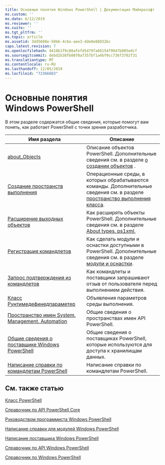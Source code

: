 ```yaml
---
title: Основные понятия Windows PowerShell | Документация Майкрософт
ms.custom: ''
ms.date: 6/12/2019
ms.reviewer: ''
ms.suite: ''
ms.tgt_pltfrm: ''
ms.topic: article
ms.assetid: 3dd5608e-50b6-4c6a-aee3-dde0e86032bc
caps.latest.revision: 7
ms.openlocfilehash: 4410b1f9c80afefd5479fa68154f9947b805edcf
ms.sourcegitcommit: debd2b38fb8070a7357bf1a4bf9cc736f3702f31
ms.translationtype: MT
ms.contentlocale: ru-RU
ms.lasthandoff: 12/05/2019
ms.locfileid: "72366683"
---
```

# <a name="windows-powershell-concepts"></a>Основные понятия Windows PowerShell

В этом разделе содержатся общие сведения, которые помогут вам понять, как работает PowerShell с точки зрения разработчика.

|Имя раздела|Описание|
|----------------|-----------------|
|[about_Objects](/powershell/module/microsoft.powershell.core/about/about_objects)|Описание объектов PowerShell. Дополнительные сведения см. в разделе [о создании объектов](/powershell/module/microsoft.powershell.core/about/about_object_creation) .|
|[Создание пространств выполнения](../hosting/creating-runspaces.md)|Операционные среды, в которых обрабатываются команды. Дополнительные сведения см. в разделе [пространство выполнения класса](/dotnet/api/system.management.automation.runspaces.runspace).|
|[Расширение выходных объектов](../cmdlet/extending-output-objects.md)|Как расширять объекты PowerShell. Дополнительные сведения см. в разделе [About types. ps1xml.](/powershell/module/microsoft.powershell.core/about/about_types.ps1xml)|
|[Регистрация командлетов](../cmdlet/registering-cmdlets.md)|Как сделать модули и оснастки доступными в PowerShell. Дополнительные сведения см. в разделе [модули и оснастки](../cmdlet/modules-and-snap-ins.md).|
|[Запрос подтверждения из командлетов](../cmdlet/requesting-confirmation-from-cmdlets.md)|Как командлеты и поставщики запрашивают отзыв от пользователя перед выполнением действия.|
|[Класс Рунтимедефинедпараметер](/dotnet/api/system.management.automation.runtimedefinedparameter)|Объявления параметров среды выполнения.|
|[Пространство имен System. Management. Automation](/dotnet/api/System.Management.Automation)|Общие сведения о пространствах имен API PowerShell.|
|[Общие сведения о поставщике Windows PowerShell](../provider/windows-powershell-provider-overview.md)|Общие сведения о поставщиках PowerShell, которые используются для доступа к хранилищам данных.|
|[Написание справки по командлетам PowerShell](../help/writing-help-for-windows-powershell-cmdlets.md)|Написание справки по командлетам PowerShell.|

## <a name="see-also"></a>См. также статью

[Класс PowerShell](/dotnet/api/system.management.automation.powershell)

[Справочник по API PowerShell Core](/dotnet/api/?view=pscore-6.2.0)

[Руководством программиста Windows PowerShell](windows-powershell-programmer-s-guide.md)

[Написание справки для модулей Windows PowerShell](../module/writing-help-for-windows-powershell-modules.md)

[Написание поставщика Windows PowerShell](../provider/writing-a-windows-powershell-provider.md)

[Справочник по API Windows PowerShell](/dotnet/api/?view=powershellsdk-1.1.0)

[Справочник по Windows PowerShell](../windows-powershell-reference.md)